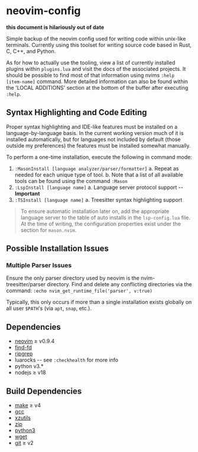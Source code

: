 # neovim-config

**this document is hilariously out of date**

Simple backup of the neovim config used for writing code within unix-like
terminals. Currently using this toolset for writing source code based in Rust,
C, C++, and Python.

As for how to actually use the tooling, view a list of currently installed
plugins within `plugins.lua` and visit the docs of the associated projects. It
should be possible to find most of that information using nvims `:help
[item-name]` command. More detailed information can also be found within the
'LOCAL ADDITIONS' section at the bottom of the buffer after executing `:help`.

## Syntax Highlighting and Code Editing

Proper syntax highlighting and IDE-like features must be installed on a
language-by-language basis. In the current working version much of it is
installed automatically, but for languages not included by default (those
outside my preferences) the features must be installed somewhat manually.

To perform a one-time installation, execute the following in command mode:

1. `:MasonInstall [language analyzer/parser/formatter]`
   a. Repeat as needed for each unique type of tool.
   b. Note that a list of all available tools can be found using the command
   `:Mason`
2. `:LspInstall [language name]`
   a. Language server protocol support -- **Important**
3. `:TSInstall [language name]`
   a. Treesitter syntax highlighting support

> To ensure automatic installation later on, add the appropriate language
> server to the table of auto installs in the `lsp-config.lua` file. At the
> time of writing, the configuration properties exist under the section for
> `mason.nvim`.

## Possible Installation Issues

### Multiple Parser Issues

Ensure the only parser directory used by neovim is the nvim-treesitter/parser
directory. Find and delete any conflicting directories via the command:
`:echo nvim_get_runtime_file('parser', v:true)`

Typically, this only occurs if more than a single installation exists globally
on all user `$PATH`'s (via `apt`, `snap`, etc.).

## Dependencies

- [neovim](https://github.com/neovim/neovim/releases) $\geq$ v0.9.4
- [find-fd](https://github.com/sharkdp/fd)
- [ripgrep](https://github.com/BurntSushi/ripgrep)
- luarocks -- see `:checkhealth` for more info
- python v3.*
- nodejs $\geq$ v18

## Build Dependencies

- [make](https://www.gnu.org/software/make/manual/make.html) $\geq$ v4
- [gcc](https://gcc.gnu.org/)
- [xzutils](https://tukaani.org/xz/)
- [zip](https://infozip.sourceforge.net/Zip.html)
- [python3](https://github.com/python/cpython)
- [wget](https://www.gnu.org/software/wget/)
- [git](https://git-scm.com/) $\geq$ v2
